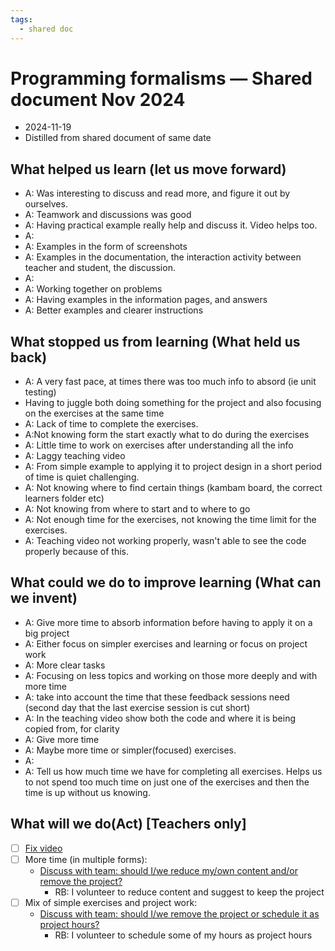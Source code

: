 ```yaml
---
tags:
  - shared doc
---
```


# Programming formalisms — Shared document Nov 2024

- 2024-11-19
- Distilled from shared document of same date

## What helped us learn (let us move forward)

- A: Was interesting to discuss and read more, and figure it out by ourselves.
- A: Teamwork and discussions was good
- A: Having practical example really help and discuss it. Video helps too.
- A:
- A: Examples in the form of screenshots
- A: Examples in the documentation, the interaction activity between teacher and student, the discussion.
- A:
- A: Working together on problems
- A: Having examples in the information pages, and answers
- A: Better examples and clearer instructions

## What stopped us from learning (What held us back)

- A: A very fast pace, at times there was too much info to absord (ie unit testing)
- Having to juggle both doing something for the project and also focusing on the exercises at the same time
- A: Lack of time to complete the exercises.
- A:Not knowing form the start exactly what to do during the exercises
- A: Little time to work on exercises after understanding all the info
- A: Laggy teaching video
- A: From simple example to applying it to project design in a short period of time is quiet challenging.
- A: Not knowing where to find certain things (kambam board, the correct learners folder etc)
- A: Not knowing from where to start and to where to go
- A: Not enough time for the exercises, not knowing the time limit for the exercises.
- A: Teaching video not working properly, wasn't able to see the code properly because of this.

## What could we do to improve learning (What can we invent)

- A: Give more time to absorb information before having to apply it on a big project
- A: Either focus on simpler exercises and learning or focus on project work
- A: More clear tasks
- A: Focusing on less topics and working on those more deeply and with more time
- A: take into account the time that these feedback sessions need (second day that the last exercise session is cut short)
- A: In the teaching video show both the code and where it is being copied from, for clarity
- A: Give more time
- A: Maybe more time or simpler(focused) exercises.
- A:
- A: Tell us how much time we have for completing all exercises. Helps us to not spend too much time on just one of the exercises and then the time is up without us knowing.

## What will we do(Act) [Teachers only]

- [ ] [Fix video](https://github.com/UPPMAX/programming_formalisms/issues/98)
- [ ] More time (in multiple forms):
    - [Discuss with team: should I/we reduce my/own content and/or remove the project?](https://github.com/UPPMAX/programming_formalisms/issues/99)
        - RB: I volunteer to reduce content and suggest to keep the project
- [ ] Mix of simple exercises and project work:
    - [Discuss with team: should I/we remove the project or schedule it as project hours?](https://github.com/UPPMAX/programming_formalisms/issues/100)
        - RB: I volunteer to schedule some of my hours as project hours
